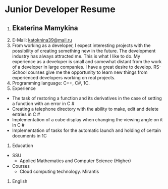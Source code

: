 # Junior Developer Resume
1. ## Ekaterina Mamykina
1. E-Mail: katoknina39@mail.ru
1. From working as a developer, I expect interesting projects with the possibility of creating something new in the future.
The development industry has always attracted me. This is what I like to do.
My experience as a developer is small and somewhat distant from the work of a developer in large companies. I have a great desire to develop. RS-School courses give me the opportunity to learn new things from experienced developers working on real projects.
1. Programming language: C++, C#, 1C.
1. Experience
  * The task of restoring a function and its derivatives in the case of setting a function with an error in C #
  * Creating a telephone directory with the ability to make, edit and delete entries in C #
  * Implementation of a cube display when changing the viewing angle on it in C #
  * Implementation of tasks for the automatic launch and holding of certain documents in 1C
1. Education
  * SSU
    * Applied Mathematics and Computer Science (Higher)
  * Courses
    * Cloud computing technology. Mirantis
1. English
